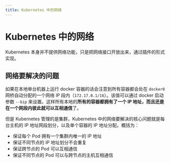 ```yaml
---
title: Kubernetes 中的网络
---
```


# Kubernetes 中的网络
Kubernetes 本身并不提供网络功能，只是把网络接口开放出来，通过插件的形式实现。

## 网络要解决的问题
如果在本地单台机器上运行 docker 容器的话会注意到所有容器都会处在 `docker0` 网桥自动分配的一个网络 IP 段内（`172.17.0.1/16`）。该值可以通过 docker 启动
参数 `--bip` 来设置。这样所有本地的**所有的容器都拥有了一个 IP 地址，而且还是在一个网段内彼此就可以互相通信**了。

但是 Kubernetes 管理的是集群，Kubernetes 中的网络要解决的核心问题就是每台主机的 IP 地址网段划分，以及单个容器的 IP 地址分配。概括为：

- 保证每个 Pod 拥有一个集群内唯一的 IP 地址
- 保证不同节点的 IP 地址划分不会重复
- 保证跨节点的 Pod 可以互相通信
- 保证不同节点的 Pod 可以与跨节点的主机互相通信